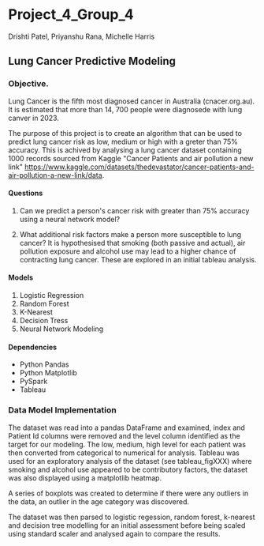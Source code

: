 # Project_4_Group_4
Drishti Patel, Priyanshu Rana, Michelle Harris

## Lung Cancer Predictive Modeling

### Objective.
Lung Cancer is the fifth most diagnosed cancer in Australia (cnacer.org.au). It is estimated that more than 14, 700 people were diagnosede with lung canver in 2023.

The purpose of this project is to create an algorithm that can be used to predict lung cancer risk as low, medium or high with a greter than 75% accuracy. This is achived by analysing a lung cancer dataset containing 1000 records sourced from Kaggle "Cancer Patients and air pollution a new link" https://www.kaggle.com/datasets/thedevastator/cancer-patients-and-air-pollution-a-new-link/data.

#### Questions
1. Can we predict a person's cancer risk with greater than 75% accuracy using a neural network model?

2. What additional risk factors make a person more susceptible to lung cancer? It is hypothesised that smoking (both passive and actual), air pollution exposure and alcohol use may lead to a higher chance of contracting lung cancer. These are explored in an initial tableau analysis. 

#### Models
1. Logistic Regression
2. Random Forest
3. K-Nearest
4. Decision Tress
5. Neural Network Modeling

#### Dependencies
- Python Pandas
- Python Matplotlib
- PySpark
- Tableau

### Data Model Implementation

The dataset was read into a pandas DataFrame and examined, index and Patient Id columns were removed and the level column identified as the target for our modeling. The low, medium, high level for each patient was then converted from categorical to numerical for analysis.
Tableau was used for an exploratory analysis of the dataset (see tableau_figXXX) where smoking and alcohol use appeared to be contributory factors, the dataset was also displayed using a matplotlib heatmap. 

A series of boxplots was created to determine if there were any outliers in the data, an outlier in the age category was discovered.

The dataset was then parsed to logistic regession, random forest, k-nearest and decision tree modelling for an initial assessment before being scaled using standard scaler and analysed again to compare the results.